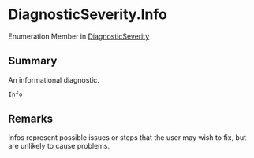 # DiagnosticSeverity.Info

Enumeration Member in [DiagnosticSeverity](api/csharp/yarn.compiler.diagnostic.diagnosticseverity.md)

## Summary


An informational diagnostic.


```csharp
Info
```

## Remarks


Infos represent possible issues or steps that the user may wish
to fix, but are unlikely to cause problems.


